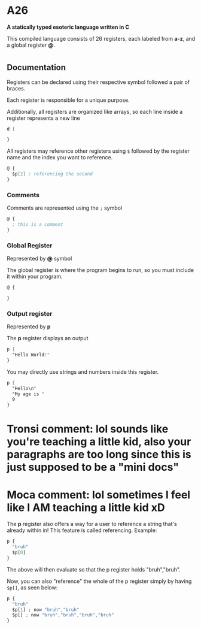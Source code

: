 # A26

**A statically typed esoteric language written in C**

This compiled language consists of 26 registers, each labeled from **a-z**, and a global register **@**.

#

## Documentation

Registers can be declared using their respective symbol followed a pair of braces.

Each register is responsible for a unique purpose.

Additionally, all registers are organized like arrays, so each line inside a register represents a new line

```nasm
d {

}
```

All registers may reference other registers using `$` followed by the register name and the index you want to reference.

```nasm
@ {
  $p[2] ; referencing the second 
}
```

### Comments

Comments are represented using the `;` symbol

```nasm
@ {
  ; this is a comment
}
```

### Global Register

Represented by **@** symbol

The global register is where the program begins to run, so you must include it within your program. 

```nasm
@ {

}
```

### Output register

Represented by **p**

The **p** register displays an output

```nasm
p {
  "Hello World!"
}
```

You may directly use strings and numbers inside this register.

```nasm
p {
  "Hello\n"
  "My age is "
  9
}
```

# Tronsi comment: lol sounds like you're teaching a little kid, also your paragraphs are too long since this is just supposed to be a "mini docs"
# Moca comment: lol sometimes I feel like I AM teaching a little kid xD

The **p** register also offers a way for a user to reference a string that's already within in! This feature is called referencing.
Example:
```js
p {
  "bruh"
  $p[0]
}
```

The above will then evaluate so that the p register holds "bruh","bruh".

Now, you can also "reference" the whole of the p register simply by having `$p[]`, as seen below:
```js
p {
  "bruh"
  $p[1] ; now "bruh","bruh"
  $p[] ; now "bruh","bruh","bruh","bruh"
}
```